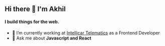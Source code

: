 ## Hi there 👋 I'm Akhil
#### I build things for the web.

- 🔭 I’m currently working at [Intellicar Telematics](https://intellicar.in) as a Frontend Developer
- 💬 Ask me about **Javascript and React**

<!--
**Akhil017/Akhil017** is a ✨ _special_ ✨ repository because its `README.md` (this file) appears on your GitHub profile.

Here are some ideas to get you started:

- 🔭 I’m currently working on ...
- 🌱 I’m currently learning ...
- 👯 I’m looking to collaborate on ...
- 🤔 I’m looking for help with ...
- 💬 Ask me about ...
- 📫 How to reach me: ...
- 😄 Pronouns: ...
- ⚡ Fun fact: ...
-->
